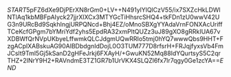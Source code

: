 $START$5pFZ6dXe9DjPErXN8rGm0+LV++N491ylYlQlCzV55/ix7SXZcHkLDWlNTlAq1kbMBFpAIyck27jjrXlXCx3MTYGcTiHhsrcSHQ4+tkFDn1zU0wwV42UG3n9URcBd9SqkhIngjURPQNcd+Bhj4EZ/oMnoSBXgYYAdaVrnFONXAcUriffTCeKcfGPgm7bYMriYdf2yhs5EpdRA32xmPltQUZz3uJ89gXO8gRRkIUA67vXDBWfQrNVpUKbyeLffwmkQLCJdgmUQwRRIo5tmj0hYQ7wwwQbs9HHT+FzgACplXABskuAG90AlBDbdgnIdDojL0O3TUM777D8rfsrH+FRJqjfyxsVb4FmJCslt9Tml5Gj5kSanD2gHFeJrkj6FXAyH/+GwuKN52Mq88IdYQurtsyS5C2qrTHZ+2INrY9H2+RAVndmE3TZ1GR7b1UrVKX4SLQZl6fx7lr7qgy0Ge1zcYA==$END$